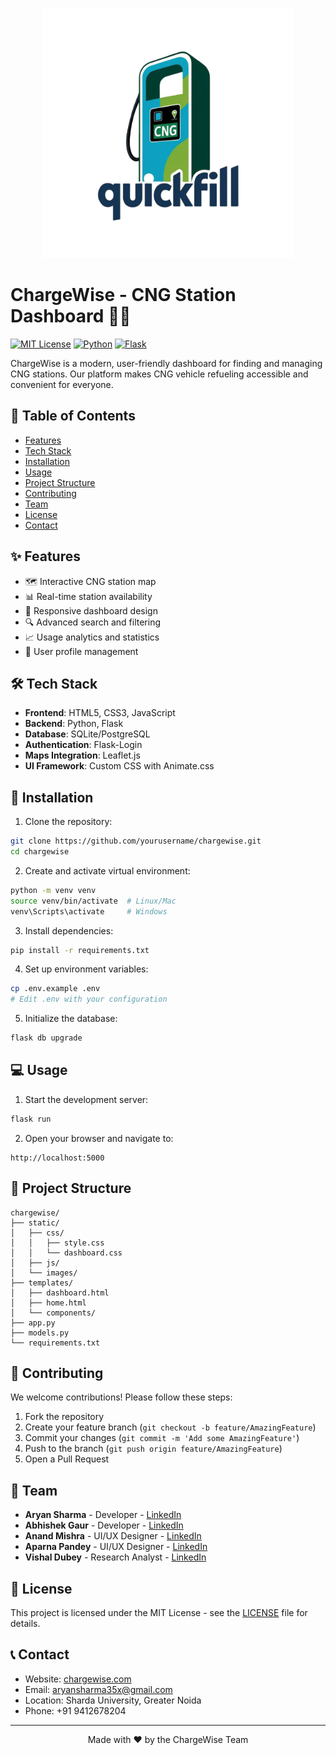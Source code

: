 <p align="center">
  <img src="static/@logo.png" alt="ChargeWise Logo" width="400" height="auto">
</p>

# ChargeWise - CNG Station Dashboard 🚗⛽

[![MIT License](https://img.shields.io/badge/License-MIT-green.svg)](https://choosealicense.com/licenses/mit/)
[![Python](https://img.shields.io/badge/Python-3.8%2B-blue)](https://www.python.org/)
[![Flask](https://img.shields.io/badge/Flask-2.0%2B-lightgrey)](https://flask.palletsprojects.com/)

ChargeWise is a modern, user-friendly dashboard for finding and managing CNG stations. Our platform makes CNG vehicle refueling accessible and convenient for everyone.



## 📑 Table of Contents

- [Features](#features)
- [Tech Stack](#tech-stack)
- [Installation](#installation)
- [Usage](#usage)
- [Project Structure](#project-structure)
- [Contributing](#contributing)
- [Team](#team)
- [License](#license)
- [Contact](#contact)

## ✨ Features

- 🗺️ Interactive CNG station map
- 📊 Real-time station availability
- 📱 Responsive dashboard design
- 🔍 Advanced search and filtering
- 📈 Usage analytics and statistics
- 👥 User profile management

## 🛠️ Tech Stack

- **Frontend**: HTML5, CSS3, JavaScript
- **Backend**: Python, Flask
- **Database**: SQLite/PostgreSQL
- **Authentication**: Flask-Login
- **Maps Integration**: Leaflet.js
- **UI Framework**: Custom CSS with Animate.css

## 🚀 Installation

1. Clone the repository:
```bash
git clone https://github.com/yourusername/chargewise.git
cd chargewise
```

2. Create and activate virtual environment:
```bash
python -m venv venv
source venv/bin/activate  # Linux/Mac
venv\Scripts\activate     # Windows
```

3. Install dependencies:
```bash
pip install -r requirements.txt
```

4. Set up environment variables:
```bash
cp .env.example .env
# Edit .env with your configuration
```

5. Initialize the database:
```bash
flask db upgrade
```

## 💻 Usage

1. Start the development server:
```bash
flask run
```

2. Open your browser and navigate to:
```
http://localhost:5000
```

## 📁 Project Structure

```
chargewise/
├── static/
│   ├── css/
│   │   ├── style.css
│   │   └── dashboard.css
│   ├── js/
│   └── images/
├── templates/
│   ├── dashboard.html
│   ├── home.html
│   └── components/
├── app.py
├── models.py
└── requirements.txt
```

## 🤝 Contributing

We welcome contributions! Please follow these steps:

1. Fork the repository
2. Create your feature branch (`git checkout -b feature/AmazingFeature`)
3. Commit your changes (`git commit -m 'Add some AmazingFeature'`)
4. Push to the branch (`git push origin feature/AmazingFeature`)
5. Open a Pull Request

## 👥 Team

- **Aryan Sharma** - Developer - [LinkedIn](https://www.linkedin.com/in/adhax)
- **Abhishek Gaur** - Developer - [LinkedIn](https://www.linkedin.com/in/krish-goyal)
- **Anand Mishra** - UI/UX Designer - [LinkedIn](https://www.linkedin.com/in/aryan-sharma-9a84142bb)
- **Aparna Pandey** - UI/UX Designer - [LinkedIn](https://www.linkedin.com/in/aryan-sharma-9a84142bb)
- **Vishal Dubey** - Research Analyst - [LinkedIn](https://www.linkedin.com/in/vishal-dubey-8218052a6)

## 📄 License

This project is licensed under the MIT License - see the [LICENSE](LICENSE) file for details.

## 📞 Contact

- Website: [chargewise.com](https://chargewise.com)
- Email: aryansharma35x@gmail.com
- Location: Sharda University, Greater Noida
- Phone: +91 9412678204

---

<p align="center">Made with ❤️ by the ChargeWise Team</p>
